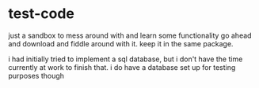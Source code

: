 # test-code
just a sandbox to mess around with and learn some functionality
go ahead and download and fiddle around with it. 
keep it in the same package. 

i had initially tried to implement a sql database, but i don't have the time
currently at work to finish that. i do have a database set up for testing purposes though
